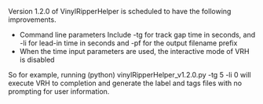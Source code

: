 Version 1.2.0 of VinylRipperHelper is scheduled to have the following improvements.

 - Command line parameters
   Include -tg for track gap time in seconds, and -li for lead-in time in seconds
    and -pf for the output filename prefix
 - When the time input parameters are used, the interactive mode of VRH is disabled

So for example, running (python) vinylRipperHelper_v1.2.0.py -tg 5 -li 0 
will execute VRH to completion and generate the label and tags files with no 
prompting for user information.
